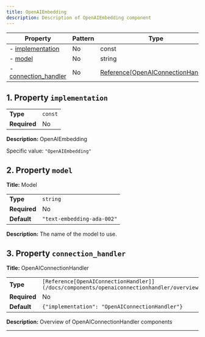 ```yaml
---
title: OpenAIEmbedding
description: Description of OpenAIEmbedding component
---
```


| Property                                     | Pattern | Type                                                                                    | Deprecated | Definition | Title/Description       |
| -------------------------------------------- | ------- | --------------------------------------------------------------------------------------- | ---------- | ---------- | ----------------------- |
| - [implementation](#implementation )         | No      | const                                                                                   | No         | -          | OpenAIEmbedding         |
| - [model](#model )                           | No      | string                                                                                  | No         | -          | Model                   |
| - [connection_handler](#connection_handler ) | No      | [Reference[OpenAIConnectionHandler]](/docs/components/openaiconnectionhandler/overview) | No         | -          | OpenAIConnectionHandler |

## <a name="implementation"></a>1. Property `implementation`

|              |         |
| ------------ | ------- |
| **Type**     | `const` |
| **Required** | No      |

**Description:** OpenAIEmbedding

Specific value: `"OpenAIEmbedding"`

## <a name="model"></a>2. Property `model`

**Title:** Model

|              |                            |
| ------------ | -------------------------- |
| **Type**     | `string`                   |
| **Required** | No                         |
| **Default**  | `"text-embedding-ada-002"` |

**Description:** The name of the model to use.

## <a name="connection_handler"></a>3. Property `connection_handler`

**Title:** OpenAIConnectionHandler

|              |                                                                                           |
| ------------ | ----------------------------------------------------------------------------------------- |
| **Type**     | `[Reference[OpenAIConnectionHandler]](/docs/components/openaiconnectionhandler/overview)` |
| **Required** | No                                                                                        |
| **Default**  | `{"implementation": "OpenAIConnectionHandler"}`                                           |

**Description:** Overview of OpenAIConnectionHandler components

----------------------------------------------------------------------------------------------------------------------------
